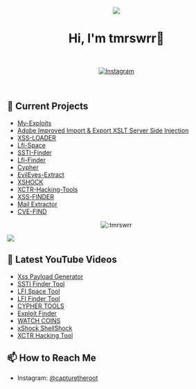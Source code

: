 <div align="center">
  <img src="https://raw.githubusercontent.com/capture0x/capture0x/main/retro-animation-final.gif" >
  <h1> Hi, I'm tmrswrr👋</h1>
  <br>
  <p>
    <a href="https://www.instagram.com/tmrswrr"><img alt="Instagram" src="https://img.shields.io/badge/Instagram-capturetheroot-blue?style=flat-square&logo=instagram"></a>
  </p>
</div>

<br>


## 🔭 Current Projects
- [My-Exploits](https://github.com/capture0x/My-Exploits)
- [Adobe Improved Import & Export XSLT Server Side Injection](https://github.com/capture0x/Magento-ver.-2.4.6/)
- [XSS-LOADER](https://github.com/capture0x/XSS-LOADER)
- [Lfi-Space](https://github.com/capture0x/Lfi-Space)
- [SSTI-Finder](https://github.com/capture0x/SSTI-FINDER)
- [Lfi-Finder](https://github.com/capture0x/LFI-FINDER)
- [Cypher](https://github.com/capture0x/cypher)
- [EvilEyes-Extract](https://github.com/capture0x/EvilEyes-Extract)
- [XSHOCK](https://github.com/capture0x/XSHOCK)
- [XCTR-Hacking-Tools](https://github.com/capture0x/XCTR-Hacking-Tools)
- [XSS-FINDER](https://github.com/capture0x/XSS-FINDER)
- [Mail Extractor](https://github.com/capture0x/mailExtractor)
- [CVE-FIND](https://github.com/capture0x/CVE-FIND)

<p align="center"><img src="https://i.imgur.com/cpz9SUO.gif" alt=":tmrswrr" /></p>


![](https://raw.githubusercontent.com/Sutil/Sutil/2b2fad3bf54522bb30c8c170591fc68ff51b69e6/github-contribution-grid-snake2.svg)


## 🎥 Latest YouTube Videos

<!-- YOUTUBE:START -->
- [Xss Payload Generator](https://youtu.be/ys_a5yx1hmY)
- [SSTI Finder Tool](https://youtu.be/RftxyB9tlI4)
- [LFI Space Tool](https://youtu.be/rpcGqwZU2As)
- [LFI Finder Tool](https://youtu.be/g01MZMGm3Cc)
- [CYPHER TOOLS ](https://youtu.be/M4eq6JUMffI)
- [Exploit Finder  ](https://youtu.be/J6HXwa6NVe8)
- [WATCH COINS   ](https://youtu.be/EV_fCFO79cY)
- [xShock ShellShock  ](https://youtu.be/VXP6ZYyBPS4)
- [XCTR Hacking Tool   ](https://youtu.be/nRpO9w_V1ZA)
<!-- YOUTUBE:END -->


## 📫 How to Reach Me

- Instagram: [@capturetheroot](https://www.instagram.com/capturetheroot/)
